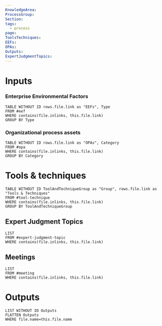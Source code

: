 ```yaml
---
KnowledgeArea:
ProcessGroup:
Section:
tags:
  - process
page:
ToolsTechniques: 
EEFs: 
OPAs:
Outputs:
ExpertJudgmentTopics:
---
```

# Inputs
### Enterprise Environmental Factors
```dataview
TABLE WITHOUT ID rows.file.link as "EEFs", Type
FROM #eef
WHERE contains(file.inlinks, this.file.link)
GROUP BY Type
```
### Organizational process assets
```dataview
TABLE WITHOUT ID rows.file.link as "OPAs", Category
FROM #opa
WHERE contains(file.inlinks, this.file.link)
GROUP BY Category
```
# Tools & techniques

```dataview
TABLE WITHOUT ID ToolAndTechniqueGroup as "Group", rows.file.link as "Tools & Techniques"
FROM #tool-technique
WHERE contains(file.inlinks, this.file.link)
GROUP BY ToolAndTechniqueGroup
```
## Expert Judgment Topics
```dataview
LIST
FROM #expert-judgment-topic
WHERE contains(file.inlinks, this.file.link)
```
## Meetings
```dataview
LIST
FROM #meeting
WHERE contains(file.inlinks, this.file.link)
```
# Outputs
```dataview
LIST WITHOUT ID Outputs
FLATTEN Outputs
WHERE file.name=this.file.name
```

